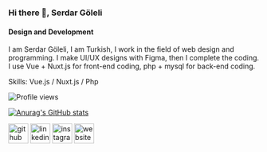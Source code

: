 ### Hi there 👋, Serdar Göleli
#### Design and Development

I am Serdar Göleli, I am Turkish, I work in the field of web design and programming. I make UI/UX designs with Figma, then I complete the coding. I use Vue + Nuxt.js for front-end coding, php + mysql for back-end coding.

Skills: Vue.js / Nuxt.js / Php

![Profile views](https://gpvc.arturio.dev/serdargoleli)

[![Anurag's GitHub stats](https://github-readme-stats.vercel.app/api?username=serdargoleli&theme=gruvbox)](https://github.com/anuraghazra/github-readme-stats)


[<img src='https://cdn.jsdelivr.net/npm/simple-icons@3.0.1/icons/github.svg' alt='github' height='40'>](https://github.com/serdargoleli)  [<img src='https://cdn.jsdelivr.net/npm/simple-icons@3.0.1/icons/linkedin.svg' alt='linkedin' height='40'>](https://www.linkedin.com/in/serdar-g%C3%B6leli-b1383315b/)  [<img src='https://cdn.jsdelivr.net/npm/simple-icons@3.0.1/icons/instagram.svg' alt='instagram' height='40'>](https://www.instagram.com/serdargoleli_/)  [<img src='https://cdn.jsdelivr.net/npm/simple-icons@3.0.1/icons/icloud.svg' alt='website' height='40'>](serdargoleli.github.io)  

